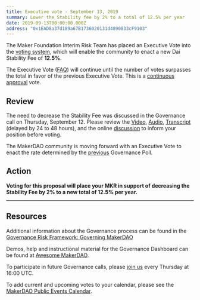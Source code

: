 ```yaml
---
title: Executive vote - September 13, 2019
summary: Lower the Stability fee by 2% to a total of 12.5% per year
date: 2019-09-13T00:00:00.000Z
address: "0x1EAD8a37d189a67B1736020131d4890833cF9103"
---
```

The Maker Foundation Interim Risk Team has placed an Executive Vote into the [voting system](https://vote.makerdao.com), which will enable the community to enact a new Dai Stability Fee of **12.5%**.

The Executive Vote ([FAQ](https://community-development.makerdao.com/governance/governance#is-there-more-than-one-type-of-vote)) will continue until the number of votes surpasses the total in favor of the previous Executive Vote. This is a [continuous approval](https://community-development.makerdao.com/governance/governance#what-is-continuous-approval-voting) vote.

## Review

The need to decrease the Stability Fee was discussed in the Governance call on Thursday, September 12. Please review the [Video](https://www.youtube.com/playlist?list=PLLzkWCj8ywWNq5-90-Id6VPSsrk4OWVan), [Audio](https://soundcloud.com/makerdao/sets/governance-and-risk), [Transcript](https://community-development.makerdao.com/governance/governance-and-risk-meetings/transcripts) (delayed by 24 to 48 hours), and the online [discussion](https://forum.makerdao.com/c/governance) to inform your position before voting.

The MakerDAO community is moving forward with an Executive Vote to enact the rate determined by the [previous](https://vote.makerdao.com/polling) Governance Poll.

## Action

**Voting for this proposal will place your MKR in support of decreasing the Stability Fee by 2% to a new total of 12.5% per year.**

---

## Resources

Additional information about the Governance process can be found in the [Governance Risk Framework: Governing MakerDAO](https://community-development.makerdao.com/governance/governance-risk-framework)

Demos, help and instructional material for the Governance Dashboard can be found at [Awesome MakerDAO](https://awesome.makerdao.com/#voting).

To participate in future Governance calls, please [join us](https://community-development.makerdao.com/governance/governance-and-risk-meetings) every Thursday at 16:00 UTC.

To add current and upcoming votes to your calendar, please see the [MakerDAO Public Events Calendar](https://calendar.google.com/calendar/embed?src=makerdao.com_3efhm2ghipksegl009ktniomdk%40group.calendar.google.com&ctz=America%2FLos_Angeles).